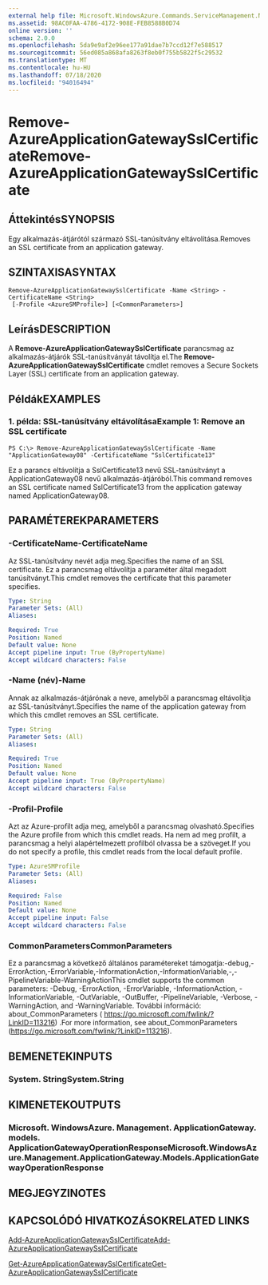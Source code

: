 ```yaml
---
external help file: Microsoft.WindowsAzure.Commands.ServiceManagement.Network.dll-Help.xml
ms.assetid: 98AC0FAA-4786-4172-908E-FEB8588B0D74
online version: ''
schema: 2.0.0
ms.openlocfilehash: 5da9e9af2e96ee177a91dae7b7ccd12f7e588517
ms.sourcegitcommit: 56ed085a868afa8263f8eb0f755b5822f5c29532
ms.translationtype: MT
ms.contentlocale: hu-HU
ms.lasthandoff: 07/18/2020
ms.locfileid: "94016494"
---
```

# <span data-ttu-id="40a31-101">Remove-AzureApplicationGatewaySslCertificate</span><span class="sxs-lookup"><span data-stu-id="40a31-101">Remove-AzureApplicationGatewaySslCertificate</span></span>

## <span data-ttu-id="40a31-102">Áttekintés</span><span class="sxs-lookup"><span data-stu-id="40a31-102">SYNOPSIS</span></span>
<span data-ttu-id="40a31-103">Egy alkalmazás-átjárótól származó SSL-tanúsítvány eltávolítása.</span><span class="sxs-lookup"><span data-stu-id="40a31-103">Removes an SSL certificate from an application gateway.</span></span>

## <span data-ttu-id="40a31-104">SZINTAXISA</span><span class="sxs-lookup"><span data-stu-id="40a31-104">SYNTAX</span></span>

```
Remove-AzureApplicationGatewaySslCertificate -Name <String> -CertificateName <String>
 [-Profile <AzureSMProfile>] [<CommonParameters>]
```

## <span data-ttu-id="40a31-105">Leírás</span><span class="sxs-lookup"><span data-stu-id="40a31-105">DESCRIPTION</span></span>
<span data-ttu-id="40a31-106">A **Remove-AzureApplicationGatewaySslCertificate** parancsmag az alkalmazás-átjárók SSL-tanúsítványát távolítja el.</span><span class="sxs-lookup"><span data-stu-id="40a31-106">The **Remove-AzureApplicationGatewaySslCertificate** cmdlet removes a Secure Sockets Layer (SSL) certificate from an application gateway.</span></span>

## <span data-ttu-id="40a31-107">Példák</span><span class="sxs-lookup"><span data-stu-id="40a31-107">EXAMPLES</span></span>

### <span data-ttu-id="40a31-108">1. példa: SSL-tanúsítvány eltávolítása</span><span class="sxs-lookup"><span data-stu-id="40a31-108">Example 1: Remove an SSL certificate</span></span>
```
PS C:\> Remove-AzureApplicationGatewaySslCertificate -Name "ApplicationGateway08" -CertificateName "SslCertificate13"
```

<span data-ttu-id="40a31-109">Ez a parancs eltávolítja a SslCertificate13 nevű SSL-tanúsítványt a ApplicationGateway08 nevű alkalmazás-átjáróból.</span><span class="sxs-lookup"><span data-stu-id="40a31-109">This command removes an SSL certificate named SslCertificate13 from the application gateway named ApplicationGateway08.</span></span>

## <span data-ttu-id="40a31-110">PARAMÉTEREK</span><span class="sxs-lookup"><span data-stu-id="40a31-110">PARAMETERS</span></span>

### <span data-ttu-id="40a31-111">-CertificateName</span><span class="sxs-lookup"><span data-stu-id="40a31-111">-CertificateName</span></span>
<span data-ttu-id="40a31-112">Az SSL-tanúsítvány nevét adja meg.</span><span class="sxs-lookup"><span data-stu-id="40a31-112">Specifies the name of an SSL certificate.</span></span>
<span data-ttu-id="40a31-113">Ez a parancsmag eltávolítja a paraméter által megadott tanúsítványt.</span><span class="sxs-lookup"><span data-stu-id="40a31-113">This cmdlet removes the certificate that this parameter specifies.</span></span>

```yaml
Type: String
Parameter Sets: (All)
Aliases: 

Required: True
Position: Named
Default value: None
Accept pipeline input: True (ByPropertyName)
Accept wildcard characters: False
```

### <span data-ttu-id="40a31-114">-Name (név)</span><span class="sxs-lookup"><span data-stu-id="40a31-114">-Name</span></span>
<span data-ttu-id="40a31-115">Annak az alkalmazás-átjárónak a neve, amelyből a parancsmag eltávolítja az SSL-tanúsítványt.</span><span class="sxs-lookup"><span data-stu-id="40a31-115">Specifies the name of the application gateway from which this cmdlet removes an SSL certificate.</span></span>

```yaml
Type: String
Parameter Sets: (All)
Aliases: 

Required: True
Position: Named
Default value: None
Accept pipeline input: True (ByPropertyName)
Accept wildcard characters: False
```

### <span data-ttu-id="40a31-116">-Profil</span><span class="sxs-lookup"><span data-stu-id="40a31-116">-Profile</span></span>
<span data-ttu-id="40a31-117">Azt az Azure-profilt adja meg, amelyből a parancsmag olvasható.</span><span class="sxs-lookup"><span data-stu-id="40a31-117">Specifies the Azure profile from which this cmdlet reads.</span></span>
<span data-ttu-id="40a31-118">Ha nem ad meg profilt, a parancsmag a helyi alapértelmezett profilból olvassa be a szöveget.</span><span class="sxs-lookup"><span data-stu-id="40a31-118">If you do not specify a profile, this cmdlet reads from the local default profile.</span></span>

```yaml
Type: AzureSMProfile
Parameter Sets: (All)
Aliases: 

Required: False
Position: Named
Default value: None
Accept pipeline input: False
Accept wildcard characters: False
```

### <span data-ttu-id="40a31-119">CommonParameters</span><span class="sxs-lookup"><span data-stu-id="40a31-119">CommonParameters</span></span>
<span data-ttu-id="40a31-120">Ez a parancsmag a következő általános paramétereket támogatja:-debug,-ErrorAction,-ErrorVariable,-InformationAction,-InformationVariable,-,-PipelineVariable-WarningAction</span><span class="sxs-lookup"><span data-stu-id="40a31-120">This cmdlet supports the common parameters: -Debug, -ErrorAction, -ErrorVariable, -InformationAction, -InformationVariable, -OutVariable, -OutBuffer, -PipelineVariable, -Verbose, -WarningAction, and -WarningVariable.</span></span> <span data-ttu-id="40a31-121">További információ: about_CommonParameters ( https://go.microsoft.com/fwlink/?LinkID=113216) .</span><span class="sxs-lookup"><span data-stu-id="40a31-121">For more information, see about_CommonParameters (https://go.microsoft.com/fwlink/?LinkID=113216).</span></span>

## <span data-ttu-id="40a31-122">BEMENETEK</span><span class="sxs-lookup"><span data-stu-id="40a31-122">INPUTS</span></span>

### <span data-ttu-id="40a31-123">System. String</span><span class="sxs-lookup"><span data-stu-id="40a31-123">System.String</span></span>

## <span data-ttu-id="40a31-124">KIMENETEK</span><span class="sxs-lookup"><span data-stu-id="40a31-124">OUTPUTS</span></span>

### <span data-ttu-id="40a31-125">Microsoft. WindowsAzure. Management. ApplicationGateway. models. ApplicationGatewayOperationResponse</span><span class="sxs-lookup"><span data-stu-id="40a31-125">Microsoft.WindowsAzure.Management.ApplicationGateway.Models.ApplicationGatewayOperationResponse</span></span>

## <span data-ttu-id="40a31-126">MEGJEGYZI</span><span class="sxs-lookup"><span data-stu-id="40a31-126">NOTES</span></span>

## <span data-ttu-id="40a31-127">KAPCSOLÓDÓ HIVATKOZÁSOK</span><span class="sxs-lookup"><span data-stu-id="40a31-127">RELATED LINKS</span></span>

[<span data-ttu-id="40a31-128">Add-AzureApplicationGatewaySslCertificate</span><span class="sxs-lookup"><span data-stu-id="40a31-128">Add-AzureApplicationGatewaySslCertificate</span></span>](./Add-AzureApplicationGatewaySslCertificate.md)

[<span data-ttu-id="40a31-129">Get-AzureApplicationGatewaySslCertificate</span><span class="sxs-lookup"><span data-stu-id="40a31-129">Get-AzureApplicationGatewaySslCertificate</span></span>](./Get-AzureApplicationGatewaySslCertificate.md)
